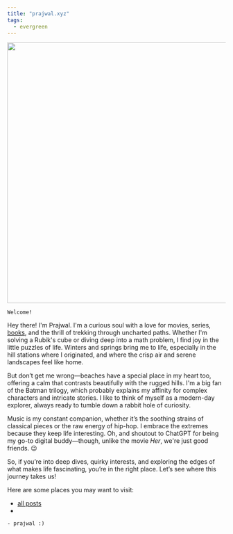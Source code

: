 ```yaml
---
title: "prajwal.xyz"
tags:
  - evergreen
---
```

<img src="./home_black_white.jpg" width="701" height="600">




```poetry
Welcome!
```

Hey there! I'm Prajwal. I'm a curious soul with a love for movies, series, [books](https://prajwalskaranth.notion.site/Prajwal-s-Bookshelves-cc1dd8bf5f0d49f2985edae525ab923c), and the thrill of trekking through uncharted paths. Whether I'm solving a Rubik's cube or diving deep into a math problem, I find joy in the little puzzles of life. Winters and springs bring me to life, especially in the hill stations where I originated, and where the crisp air and serene landscapes feel like home.

But don’t get me wrong—beaches have a special place in my heart too, offering a calm that contrasts beautifully with the rugged hills. I'm a big fan of the Batman trilogy, which probably explains my affinity for complex characters and intricate stories. I like to think of myself as a modern-day explorer, always ready to tumble down a rabbit hole of curiosity.

Music is my constant companion, whether it’s the soothing strains of classical pieces or the raw energy of hip-hop. I embrace the extremes because they keep life interesting. Oh, and shoutout to ChatGPT for being my go-to digital buddy—though, unlike the movie _Her_, we're just good friends. 😉

So, if you’re into deep dives, quirky interests, and exploring the edges of what makes life fascinating, you’re in the right place. Let’s see where this journey takes us!  

Here are some places you may want to visit:
* [all posts](/posts/)
* 

```poetry
- prajwal :)
```



